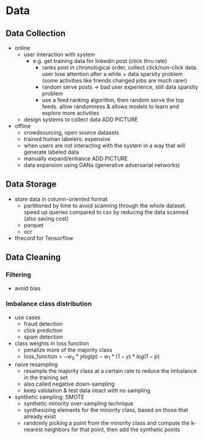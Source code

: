 # Data

## Data Collection

- online
	- user interaction with system
		- e.g. get training data for linkedin post (click thru rate)
			- ranks post in chronological order, collect click/non-click data. user lose attention after a while + data sparsity problem (some activities like friends changed jobs are much rarer) 
			- random serve posts -> bad user experience, still data sparsity problem
			- use a feed ranking algorithm, then random serve the top feeds. allow randomness & allows models to learn and explore more activities
	- design systems to collect data ADD PICTURE
- offline
	- crowdsourcing, open source datasets
	- trained human labelers: expensive
	- when users are not interacting with the system in a way that will generate labeled data
	- manually expand/enhance ADD PICTURE
	- data expansion using GANs (generative adversarial networks) 

## Data Storage

- store data in column-oriented format
	- partitioned by time to avoid scanning through the whole dataset. speed up queries compared to csv by reducing the data scanned (also saving cost)
	- parquet
	- ocr
- tfrecord for Tensorflow

## Data Cleaning

### Filtering

- avoid bias

### Imbalance class distribution

- use cases
	- fraud detection
	- click prediction
	- spam detection
- class weights in loss function
	- penalize more of the majority class 
	- loss_function = $-w_0 * ylog(p) - w_1*(1-y)*log(1-p)$
- naive resampling
	- resample the majority class at a certain rate to reduce the imbalance in the training set
	- also called negative down-sampling
	- keep validation & test data intact with no sampling
- synthetic sampling: SMOTE
	- synthetic minority over-sampling technique
	- synthesizing elements for the minority class, based on those that already exist
	- randomly picking a point from the minority class and compute the k-nearest neighbors for that point, then add the synthetic points
